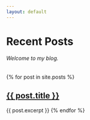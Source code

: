 ```yaml
---
layout: default
---
```


# Recent Posts
###### Welcome to my blog.

{% for post in site.posts %}
## <a style="color: inherit" href="{{ post.url }}">{{ post.title }}</a>
{{ post.excerpt }}
{% endfor %}
